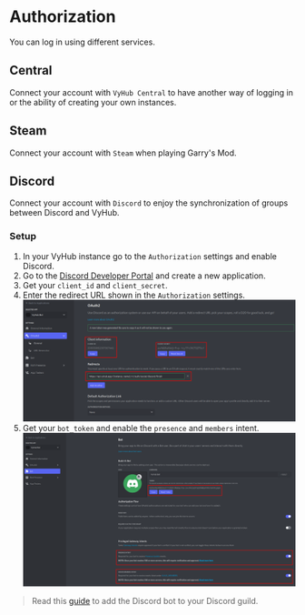 # Authorization

You can log in using different services.

## Central

Connect your account with `VyHub Central` to have another way of logging in or the ability of creating your own instances.

## Steam

Connect your account with `Steam` when playing Garry's Mod.

## Discord

Connect your account with `Discord` to enjoy the synchronization of groups between Discord and VyHub.

### Setup

1. In your VyHub instance go to the `Authorization` settings and enable Discord.
2. Go to the [Discord Developer Portal](https://discord.com/developers/applications) and create a new application.
3. Get your `client_id` and `client_secret`.
4. Enter the redirect URL shown in the `Authorization` settings.
![Discord Developer Settings](../assets/authorization_guide/discord_developer_portal.png)
5. Get your `bot_token` and enable the `presence` and `members` intent.
![Discord Bot Settings](../assets/authorization_guide/discord_bot_settings.png)


> Read this [guide](../game/discord.md) to add the Discord bot to your Discord guild.
